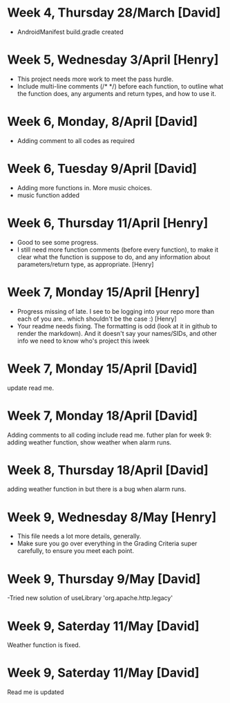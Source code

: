 # Week 4, Thursday 28/March [David]
- AndroidManifest 
  build.gradle
created
# Week 5, Wednesday 3/April [Henry]
- This project needs more work to meet the pass hurdle.
- Include multi-line comments (/* */) before each function, to outline what the function does, any arguments and return types, and how to use it.

# Week 6, Monday, 8/April [David]
- Adding comment to all codes as required

# Week 6, Tuesday 9/April [David]
- Adding more functions in. More music choices.
- music function added
 
# Week 6, Thursday 11/April [Henry]
- Good to see some progress. 
- I still need more function comments (before every function), to make it clear what the function is suppose to do, and any information about parameters/return type, as appropriate. [Henry]

# Week 7, Monday 15/April [Henry]
- Progress missing of late. I see to be logging into your repo more than each of you are.. which shouldn't be the case :) [Henry]
- Your readme needs fixing. The formatting is odd (look at it in github to render the markdown). And it doesn't say your names/SIDs, and other info we need to know who's project this iweek 
# Week 7, Monday 15/April [David]
update read me.
# Week 7, Monday 18/April [David]
Adding comments to all coding include read me.
futher plan for week 9: adding weather function, show weather when alarm runs.
# Week 8, Thursday 18/April [David]
adding weather function in but there is a bug when alarm runs.

# Week 9, Wednesday 8/May [Henry]
- This file needs a lot more details, generally.
- Make sure you go over everything in the Grading Criteria super carefully, to ensure you meet each point.
# Week 9, Thursday 9/May [David]
-Tried new solution of 
	useLibrary 'org.apache.http.legacy' 
# Week 9, Saterday 11/May [David]
Weather function is fixed. 
# Week 9, Saterday 11/May [David]
Read me is updated
